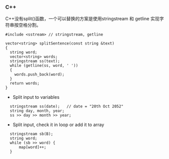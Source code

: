 
### C++

C++没有split()函数，一个可以替换的方案是使用stringstream 和 getline 实现字符串按空格分割。

```
#include <sstream> // stringstream, getline

vector<string> splitSentence(const string &text)
{
  string word;
  vector<string> words;
  stringstream ss(text);
  while (getline(ss, word, ' '))
  {
    words.push_back(word);
  }
  return words;
}
```
- Split input to variables
```
  stringstream ss(date);   // date = "20th Oct 2052"
  string day, month, year;
  ss >> day >> month >> year;
```

- Split input, check it in loop or add it to array
```
  stringstream sb(B);
  string word;
  while (sb >> word) {
      map[word]++;
  }
```